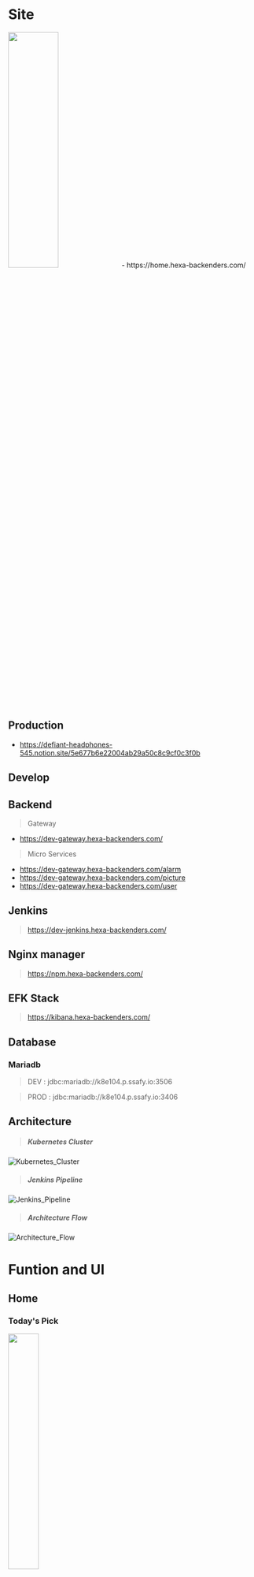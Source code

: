 # Site
<img src="./sources/image.png" width="45%" height="35%">
- https://home.hexa-backenders.com/


## Production

- https://defiant-headphones-545.notion.site/5e677b6e22004ab29a50c8c9cf0c3f0b

## Develop


## Backend

> Gateway

- https://dev-gateway.hexa-backenders.com/

> Micro Services

- https://dev-gateway.hexa-backenders.com/alarm
- https://dev-gateway.hexa-backenders.com/picture
- https://dev-gateway.hexa-backenders.com/user

## Jenkins

> https://dev-jenkins.hexa-backenders.com/

## Nginx manager

> https://npm.hexa-backenders.com/

## EFK Stack

> https://kibana.hexa-backenders.com/

## Database

### Mariadb

> DEV : jdbc:mariadb://k8e104.p.ssafy.io:3506

> PROD : jdbc:mariadb://k8e104.p.ssafy.io:3406

## Architecture

> ##### Kubernetes Cluster

![Kubernetes_Cluster](readme/CreAIte-Cluster.jpg)
<br>

> ##### Jenkins Pipeline

![Jenkins_Pipeline](readme/CreAIte-Pipeline.jpg)
<br>

> ##### Architecture Flow

![Architecture_Flow](readme/CreAIte-Flow.jpg)


# Funtion and UI

## Home
### Today's Pick
<img src="./sources/home.jpg" width="35%" height="35%">
    

### Monthly
<img src="./sources/monthly.jpg" width="35%" height="35%">

### FloatingButton
<img src="./sources/fdd.jpg" width="35%" height="35%">

## Detail
<img src="./sources/이미지디테일.jpg" width="35%" height="35%">

## Notification
### push message
<img src="./sources/pushnoti.jpg" width="35%" height="35%">    

### in app message
<img src="./sources/pushnotilist.jpg" width="35%" height="35%">    

## Search
<img src="./sources/검색결과.jpg" width="35%" height="35%">

## ProfilePage
### myworks
<img src="./sources/profile_my.jpg" width="35%" height="35%">


### likes
<img src="./sources/profile_like.jpg" width="35%" height="35%">

## Text2Image
### generation activity
<img src="./sources/image_gen1.jpg" width="35%" height="35%">

### text input
<img src="./sources/image_gen_text_input.jpg" width="35%" height="35%">

### example result
<img src="./sources/image_gen_ex_result.jpg" width="35%" height="35%">

## Edit
### selection
<img src="./sources/edit_select.jpg" width="35%" height="35%">

### base edit
<img src="./sources/base_edit.jpg" width="35%" height="35%">

### face swap
- 1. source
<img src="./sources/face_source.jpg" width="35%" height="35%">

- 2. target
<img src="./sources/face_target.jpg" width="35%" height="35%">

- 3. result
<img src="./sources/face_result.jpg" width="35%" height="35%">

### AI Reinforcements
- one function of them (Deblur)
- 1. before
<img src="./sources/blur_before.jpg" width="35%" height="35%">

- 2. after
<img src="./sources/blur_after.jpg" width="35%" height="35%">

### Change Style
- 1. before
<img src="./sources/style_change_before.jpg" width="35%" height="35%">


- 2. after
<img src="./sources/style_change_after.jpg" width="35%" height="35%">
    

### Super Resolution
- 1. before
<img src="./sources/srBefore.jpg" width="35%" height="35%">
<img src="./sources/pixel_before.jpg" width="35%" height="35%">

- 2. after
<img src="./sources/srAfter.jpg" width="35%" height="35%">
<img src="./sources/pixel_after.jpg" width="35%" height="35%">

